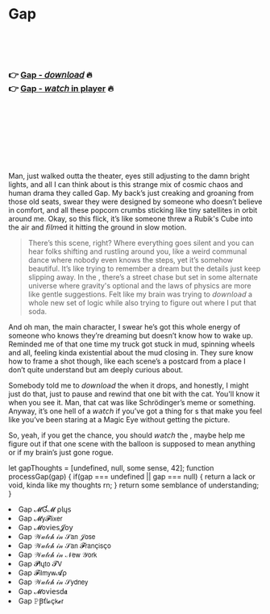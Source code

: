<h1>Gap</h1>

<br><br><br>

<h3>👉 <a href="https://Butross-harsitephy1972.github.io/ebvxiqiuny/">Gap - 𝘥𝘰𝘸𝘯𝘭𝘰𝘢𝘥</a> 🔥<br>
👉 <a href="https://Butross-harsitephy1972.github.io/ebvxiqiuny/">Gap - 𝘸𝘢𝘵𝘤𝘩 in player</a> 🔥
</h3>



<br><br><br><br><br><br><br>


Man, just walked outta the theater, eyes still adjusting to the damn bright lights, and all I can think about is this strange mix of cosmic chaos and human drama they called Gap. My back’s just creaking and groaning from those old seats, swear they were designed by someone who doesn’t believe in comfort, and all these popcorn crumbs sticking like tiny satellites in orbit around me. Okay, so this flick, it’s like someone threw a Rubik's Cube into the air and 𝘧𝘪𝘭𝘮ed it hitting the ground in slow motion. 

> There’s this scene, right? Where everything goes silent and you can hear folks shifting and rustling around you, like a weird communal dance where nobody even knows the steps, yet it’s somehow beautiful. It’s like trying to remember a dream but the details just keep slipping away. In the  , there’s a street chase but set in some alternate universe where gravity's optional and the laws of physics are more like gentle suggestions. Felt like my brain was trying to 𝘥𝘰𝘸𝘯𝘭𝘰𝘢𝘥 a whole new set of logic while also trying to figure out where I put that soda.

And oh man, the main character, I swear he’s got this whole energy of someone who knows they’re dreaming but doesn’t know how to wake up. Reminded me of that one time my truck got stuck in mud, spinning wheels and all, feeling kinda existential about the mud closing in. They sure know how to frame a shot though, like each scene’s a postcard from a place I don’t quite understand but am deeply curious about.

Somebody told me to 𝘥𝘰𝘸𝘯𝘭𝘰𝘢𝘥 the   when it drops, and honestly, I might just do that, just to pause and rewind that one bit with the cat. You'll know it when you see it. Man, that cat was like Schrödinger’s meme or something. Anyway, it’s one hell of a 𝘸𝘢𝘵𝘤𝘩 if you’ve got a thing for  s that make you feel like you’ve been staring at a Magic Eye without getting the picture.

So, yeah, if you get the chance, you should 𝘸𝘢𝘵𝘤𝘩 the  , maybe help me figure out if that one scene with the balloon is supposed to mean anything or if my brain’s just gone rogue.

let gapThoughts = [undefined, null, some sense, 42];
function processGap(gap) {
    if(gap === undefined || gap === null) {
        return a lack or void, kinda like my thoughts rn;
    }
    return some semblance of understanding;
}

<li>Gap 𝓜Ɠ𝓜 ρ𝗅ų𝗌</li>
<li>Gap 𝓜𝗒𝓕𝗅𝗂𝗑𝖾𝗋</li>
<li>Gap 𝓜𝗈ν𝗂𝖾𝗌𝓙𝗈𝗒</li>
<li>Gap 𝒲𝒶𝓉𝒸𝒽 𝒾𝓃 𝒮𝖺𝗇 𝒥𝗈𝗌𝖾</li>
<li>Gap 𝒲𝒶𝓉𝒸𝒽 𝒾𝓃 𝒮𝖺𝗇 𝓕𝗋𝖺𝗇ç𝗂𝗌ç𝗈</li>
<li>Gap 𝒲𝒶𝓉𝒸𝒽 𝒾𝓃 𝒩𝖾𝗐 𝒴𝗈𝗋𝗄</li>
<li>Gap 𝓟𝗅ų𝗍𝗈 𝓣𝖵</li>
<li>Gap 𝓕𝗂𝗅𝗆𝗒𝗐𝓐ρ</li>
<li>Gap 𝒲𝒶𝓉𝒸𝒽 𝒾𝓃 𝒮𝗒𝖽𝗇𝖾𝗒</li>
<li>Gap 𝓜𝗈ν𝗂𝖾𝗌ԁ𝖆</li>
<li>Gap 𝙿Ꞵť𝗅𝓸ç𝗄𝓮𝗋</li>
